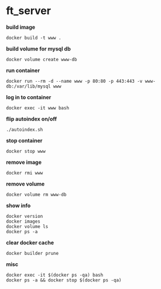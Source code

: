 # ft_server

**build image**

	docker build -t www .

**build volume for mysql db**

	docker volume create www-db

**run container**

	docker run --rm -d --name www -p 80:80 -p 443:443 -v www-db:/var/lib/mysql www

**log in to container**

	docker exec -it www bash

**flip autoindex on/off**

	./autoindex.sh

**stop container**

	docker stop www

**remove image**

	docker rmi www

**remove volume**

	docker volume rm www-db

**show info**

	docker version
	docker images
	docker volume ls
	docker ps -a

**clear docker cache**

	docker builder prune

**misc**

	docker exec -it $(docker ps -qa) bash
	docker ps -a && docker stop $(docker ps -qa)

